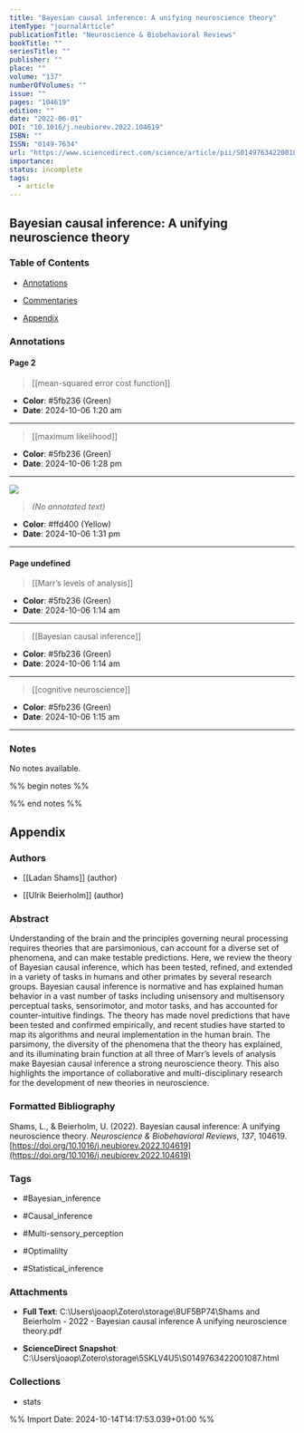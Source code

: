 ```yaml
---
title: "Bayesian causal inference: A unifying neuroscience theory"
itemType: "journalArticle"
publicationTitle: "Neuroscience & Biobehavioral Reviews"
bookTitle: ""
seriesTitle: ""
publisher: ""
place: ""
volume: "137"
numberOfVolumes: ""
issue: ""
pages: "104619"
edition: ""
date: "2022-06-01"
DOI: "10.1016/j.neubiorev.2022.104619"
ISBN: ""
ISSN: "0149-7634"
url: "https://www.sciencedirect.com/science/article/pii/S0149763422001087"
importance: 
status: incomplete
tags:
  - article
---
```


## Bayesian causal inference: A unifying neuroscience theory

### Table of Contents

- [Annotations](#annotations)

+ [Commentaries](#commentaries)

- [Appendix](#appendix)

### Annotations




#### Page 2








> [[mean-squared error cost function]]





- **Color**: #5fb236 (Green)
- **Date**: 2024-10-06 1:20 am

---








> [[maximum likelihood]]





- **Color**: #5fb236 (Green)
- **Date**: 2024-10-06 1:28 pm

---




![](<0 - Supplementary/images/shamsBayesianCausalInference2022.md/image-2-x21-y79.png>)



> *(No annotated text)*




- **Color**: #ffd400 (Yellow)
- **Date**: 2024-10-06 1:31 pm

---



#### Page undefined








> [[Marr’s levels of analysis]]





- **Color**: #5fb236 (Green)
- **Date**: 2024-10-06 1:14 am

---








> [[Bayesian causal inference]]





- **Color**: #5fb236 (Green)
- **Date**: 2024-10-06 1:14 am

---








> [[cognitive neuroscience]]





- **Color**: #5fb236 (Green)
- **Date**: 2024-10-06 1:15 am

---





### Notes


No notes available.


%% begin notes %%

<!-- Write your personal notes here -->

%% end notes %%

## Appendix

### Authors


- [[Ladan Shams]] (author)

- [[Ulrik Beierholm]] (author)



### Abstract

Understanding of the brain and the principles governing neural processing requires theories that are parsimonious, can account for a diverse set of phenomena, and can make testable predictions. Here, we review the theory of Bayesian causal inference, which has been tested, refined, and extended in a variety of tasks in humans and other primates by several research groups. Bayesian causal inference is normative and has explained human behavior in a vast number of tasks including unisensory and multisensory perceptual tasks, sensorimotor, and motor tasks, and has accounted for counter-intuitive findings. The theory has made novel predictions that have been tested and confirmed empirically, and recent studies have started to map its algorithms and neural implementation in the human brain. The parsimony, the diversity of the phenomena that the theory has explained, and its illuminating brain function at all three of Marr’s levels of analysis make Bayesian causal inference a strong neuroscience theory. This also highlights the importance of collaborative and multi-disciplinary research for the development of new theories in neuroscience.


### Formatted Bibliography

Shams, L., & Beierholm, U. (2022). Bayesian causal inference: A unifying neuroscience theory. _Neuroscience & Biobehavioral Reviews_, _137_, 104619. [https://doi.org/10.1016/j.neubiorev.2022.104619](https://doi.org/10.1016/j.neubiorev.2022.104619)


### Tags


- #Bayesian_inference

- #Causal_inference

- #Multi-sensory_perception

- #Optimalilty

- #Statistical_inference




### Attachments


- **Full Text**: C:\Users\joaop\Zotero\storage\8UF5BP74\Shams and Beierholm - 2022 - Bayesian causal inference A unifying neuroscience theory.pdf

- **ScienceDirect Snapshot**: C:\Users\joaop\Zotero\storage\5SKLV4U5\S0149763422001087.html




### Collections


- stats





%% Import Date: 2024-10-14T14:17:53.039+01:00 %%
